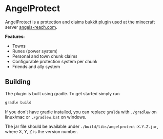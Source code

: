 # AngelProtect
AngelProtect is a protection and claims bukkit plugin used at the minecraft server [angels-reach.com](https://angels-reach.com).

**Features:**
* Towns
* Runes (power system)
* Personal and town chunk claims
* Configurable protection system per chunk
* Friends and ally system

## Building
The plugin is built using gradle. To get started simply run 
````bash
gradle build
````
If you don't have gradle installed, you can replace `gralde` with `./gradlew` on linux/mac or `./gradlew.bat` on windows.

The jar file should be available under `./build/libs/angelprotect-X.Y.Z.jar`, where X, Y, Z is the version number.